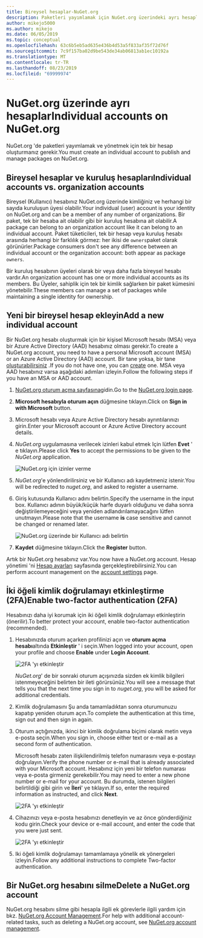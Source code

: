 ```yaml
---
title: Bireysel hesaplar-NuGet.org
description: Paketleri yayımlamak için NuGet.org üzerindeki ayrı hesaplar gereklidir
author: mikejo5000
ms.author: mikejo
ms.date: 06/05/2019
ms.topic: conceptual
ms.openlocfilehash: 63c6b5eb5ad635e436b4d53a5f833af35f72d76f
ms.sourcegitcommit: 7c9f157ba02d9be543de34ab06813ab1ec10192a
ms.translationtype: MT
ms.contentlocale: tr-TR
ms.lasthandoff: 08/23/2019
ms.locfileid: "69999974"
---
```

# <a name="individual-accounts-on-nugetorg"></a><span data-ttu-id="37182-103">NuGet.org üzerinde ayrı hesaplar</span><span class="sxs-lookup"><span data-stu-id="37182-103">Individual accounts on NuGet.org</span></span>

<span data-ttu-id="37182-104">NuGet.org 'de paketleri yayımlamak ve yönetmek için tek bir hesap oluşturmanız gerekir.</span><span class="sxs-lookup"><span data-stu-id="37182-104">You must create an individual account to publish and manage packages on NuGet.org.</span></span>

## <a name="individual-accounts-vs-organization-accounts"></a><span data-ttu-id="37182-105">Bireysel hesaplar ve kuruluş hesapları</span><span class="sxs-lookup"><span data-stu-id="37182-105">Individual accounts vs. organization accounts</span></span>

<span data-ttu-id="37182-106">Bireysel (Kullanıcı) hesabınız NuGet.org üzerinde kimliğiniz ve herhangi bir sayıda kuruluşun üyesi olabilir.</span><span class="sxs-lookup"><span data-stu-id="37182-106">Your individual (user) account is your identity on NuGet.org and can be a member of any number of organizations.</span></span> <span data-ttu-id="37182-107">Bir paket, tek bir hesaba ait olabilir gibi bir kuruluş hesabına ait olabilir.</span><span class="sxs-lookup"><span data-stu-id="37182-107">A package can belong to an organization account like it can belong to an individual account.</span></span> <span data-ttu-id="37182-108">Paket tüketicileri, tek bir hesap veya kuruluş hesabı arasında herhangi bir farklılık görmez: her ikisi de `owners`paket olarak görünürler.</span><span class="sxs-lookup"><span data-stu-id="37182-108">Package consumers don't see any difference between an individual account or the organization account: both appear as package `owners`.</span></span>

<span data-ttu-id="37182-109">Bir kuruluş hesabının üyeleri olarak bir veya daha fazla bireysel hesabı vardır.</span><span class="sxs-lookup"><span data-stu-id="37182-109">An organization account has one or more individual accounts as its members.</span></span> <span data-ttu-id="37182-110">Bu Üyeler, sahiplik için tek bir kimlik sağlarken bir paket kümesini yönetebilir.</span><span class="sxs-lookup"><span data-stu-id="37182-110">These members can manage a set of packages while maintaining a single identity for ownership.</span></span>

## <a name="add-a-new-individual-account"></a><span data-ttu-id="37182-111">Yeni bir bireysel hesap ekleyin</span><span class="sxs-lookup"><span data-stu-id="37182-111">Add a new individual account</span></span>

<span data-ttu-id="37182-112">Bir NuGet.org hesabı oluşturmak için bir kişisel Microsoft hesabı (MSA) veya bir Azure Active Directory (AAD) hesabınız olması gerekir.</span><span class="sxs-lookup"><span data-stu-id="37182-112">To create a NuGet.org account, you need to have a personal Microsoft account (MSA) or an Azure Active Directory (AAD) account.</span></span> <span data-ttu-id="37182-113">Bir tane yoksa, bir tane [oluşturabilirsiniz](https://signup.live.com) .</span><span class="sxs-lookup"><span data-stu-id="37182-113">If you do not have one, you can [create](https://signup.live.com) one.</span></span> <span data-ttu-id="37182-114">MSA veya AAD hesabınız varsa aşağıdaki adımları izleyin.</span><span class="sxs-lookup"><span data-stu-id="37182-114">Follow the following steps if you have an MSA or AAD account.</span></span>

1. <span data-ttu-id="37182-115">[NuGet.org oturum açma sayfasına](https://www.nuget.org/users/account/LogOn)gidin.</span><span class="sxs-lookup"><span data-stu-id="37182-115">Go to the [NuGet.org login page](https://www.nuget.org/users/account/LogOn).</span></span>

1. <span data-ttu-id="37182-116">**Microsoft hesabıyla oturum açın** düğmesine tıklayın.</span><span class="sxs-lookup"><span data-stu-id="37182-116">Click on **Sign in with Microsoft** button.</span></span>

1. <span data-ttu-id="37182-117">Microsoft hesabı veya Azure Active Directory hesabı ayrıntılarınızı girin.</span><span class="sxs-lookup"><span data-stu-id="37182-117">Enter your Microsoft account or Azure Active Directory account details.</span></span>

1. <span data-ttu-id="37182-118">*NuGet.org* uygulamasına verilecek izinleri kabul etmek Için lütfen **Evet** ' e tıklayın.</span><span class="sxs-lookup"><span data-stu-id="37182-118">Please click **Yes** to accept the permissions to be given to the *NuGet.org* application.</span></span>

   ![NuGet.org için izinler verme](media/nuget-org-permissions.png)

1. <span data-ttu-id="37182-120">*NuGet.org*'e yönlendirilirsiniz ve bir Kullanıcı adı kaydetmeniz istenir.</span><span class="sxs-lookup"><span data-stu-id="37182-120">You will be redirected to *nuget.org*, and asked to register a username.</span></span>

1. <span data-ttu-id="37182-121">Giriş kutusunda Kullanıcı adını belirtin.</span><span class="sxs-lookup"><span data-stu-id="37182-121">Specify the username in the input box.</span></span> <span data-ttu-id="37182-122">Kullanıcı adının büyük/küçük harfe duyarlı olduğunu ve daha sonra değiştirilemeyeceğini veya yeniden adlandırılamayacağını lütfen unutmayın.</span><span class="sxs-lookup"><span data-stu-id="37182-122">Please note that the username **is** case sensitive and cannot be changed or renamed later.</span></span>

   ![NuGet.org üzerinde bir Kullanıcı adı belirtin](media/nuget-org-register.png) 

1. <span data-ttu-id="37182-124">**Kaydet** düğmesine tıklayın.</span><span class="sxs-lookup"><span data-stu-id="37182-124">Click the **Register** button.</span></span>

<span data-ttu-id="37182-125">Artık bir NuGet.org hesabınız var.</span><span class="sxs-lookup"><span data-stu-id="37182-125">You now have a NuGet.org account.</span></span> <span data-ttu-id="37182-126">Hesap yönetimi 'ni [Hesap ayarları](https://www.nuget.org/account) sayfasında gerçekleştirebilirsiniz.</span><span class="sxs-lookup"><span data-stu-id="37182-126">You can perform account management on the [account settings](https://www.nuget.org/account) page.</span></span>

## <a name="enable-two-factor-authentication-2fa"></a><span data-ttu-id="37182-127">İki öğeli kimlik doğrulamayı etkinleştirme (2FA)</span><span class="sxs-lookup"><span data-stu-id="37182-127">Enable two-factor authentication (2FA)</span></span>

<span data-ttu-id="37182-128">Hesabınızı daha iyi korumak için iki öğeli kimlik doğrulamayı etkinleştirin (önerilir).</span><span class="sxs-lookup"><span data-stu-id="37182-128">To better protect your account, enable two-factor authentication (recommended).</span></span>

1. <span data-ttu-id="37182-129">Hesabınızda oturum açarken profilinizi açın ve **oturum açma hesabı**altında **Etkinleştir** ' i seçin.</span><span class="sxs-lookup"><span data-stu-id="37182-129">When logged into your account, open your profile and choose **Enable** under **Login Account**.</span></span>

   ![2FA 'yı etkinleştir](media/nuget-org-register-2fa.png)

   <span data-ttu-id="37182-131">*NuGet.org*' de bir sonraki oturum açışınızda sizden ek kimlik bilgileri istenmeyeceğini belirten bir ileti görürsünüz.</span><span class="sxs-lookup"><span data-stu-id="37182-131">You will see a message that tells you that the next time you sign in to *nuget.org*, you will be asked for additional credentials.</span></span>

2. <span data-ttu-id="37182-132">Kimlik doğrulamasını Şu anda tamamladıktan sonra oturumunuzu kapatıp yeniden oturum açın.</span><span class="sxs-lookup"><span data-stu-id="37182-132">To complete the authentication at this time, sign out and then sign in again.</span></span>

3. <span data-ttu-id="37182-133">Oturum açtığınızda, ikinci bir kimlik doğrulama biçimi olarak metin veya e-posta seçin.</span><span class="sxs-lookup"><span data-stu-id="37182-133">When you sign in, choose either text or e-mail as a second form of authentication.</span></span>

   <span data-ttu-id="37182-134">Microsoft hesabı zaten ilişkilendirilmiş telefon numarasını veya e-postayı doğrulayın.</span><span class="sxs-lookup"><span data-stu-id="37182-134">Verify the phone number or e-mail that is already associated with your Microsoft account.</span></span> <span data-ttu-id="37182-135">Hesabınız için yeni bir telefon numarası veya e-posta girmeniz gerekebilir.</span><span class="sxs-lookup"><span data-stu-id="37182-135">You may need to enter a new phone number or e-mail for your account.</span></span> <span data-ttu-id="37182-136">Bu durumda, istenen bilgileri belirtildiği gibi girin ve **İleri**' ye tıklayın.</span><span class="sxs-lookup"><span data-stu-id="37182-136">If so, enter the required information as instructed, and click **Next**.</span></span>

   ![2FA 'yı etkinleştir](media/nuget-org-sign-in-2fa.png)

4. <span data-ttu-id="37182-138">Cihazınızı veya e-posta hesabınızı denetleyin ve az önce gönderdiğiniz kodu girin.</span><span class="sxs-lookup"><span data-stu-id="37182-138">Check your device or e-mail account, and enter the code that you were just sent.</span></span>

   ![2FA 'yı etkinleştir](media/nuget-org-enter-code-2fa.png)

5. <span data-ttu-id="37182-140">Iki öğeli kimlik doğrulamayı tamamlamaya yönelik ek yönergeleri izleyin.</span><span class="sxs-lookup"><span data-stu-id="37182-140">Follow any additional instructions to complete Two-factor authentication.</span></span>

## <a name="delete-a-nugetorg-account"></a><span data-ttu-id="37182-141">Bir NuGet.org hesabını silme</span><span class="sxs-lookup"><span data-stu-id="37182-141">Delete a NuGet.org account</span></span>

<span data-ttu-id="37182-142">NuGet.org hesabını silme gibi hesapla ilgili ek görevlerle ilgili yardım için bkz. [NuGet.org Account Management](nuget-org-faq.md#nugetorg-account-management).</span><span class="sxs-lookup"><span data-stu-id="37182-142">For help with additional account-related tasks, such as deleting a NuGet.org account, see [NuGet.org account management](nuget-org-faq.md#nugetorg-account-management).</span></span>
